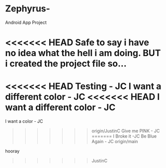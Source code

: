 # Zephyrus-
Android App Project

<<<<<<< HEAD
Safe to say i have no idea what the
hell i am doing.
BUT i created the project file so...
=======
<<<<<<< HEAD
Testing - JC
I want a different color - JC
<<<<<<< HEAD
I want a different color - JC
=======
I want a color - JC
>>>>>>> origin/JustinC
Give me PINK - JC
=======
I Broke it -JC
Be Blue Again - JC
>>>>>>> origin/main

hooray
>>>>>>> JustinC
